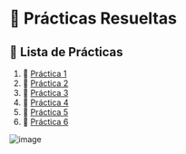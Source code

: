 # 📘 Prácticas Resueltas

## 📂 Lista de Prácticas

1. 📝 [Práctica 1](https://github.com/Giancardonee/ISO/blob/main/Practicas%20Resueltas/Resolucion%20Practica%201.txt)  
2. 📝 [Práctica 2](https://github.com/Giancardonee/ISO/blob/main/Practicas%20Resueltas/Resolucion%20Practica%202.md)  
3. 📝 [Práctica 3](https://github.com/Giancardonee/ISO/tree/main/Practicas%20Resueltas/Practica%20%203)  
4. 📝 [Práctica 4](https://github.com/Giancardonee/ISO/tree/main/Practicas%20Resueltas/Practica%204)  
5. 📝 [Práctica 5](https://github.com/Giancardonee/ISO/tree/main/Practicas%20Resueltas/Practica%205)  
6. 📝 [Práctica 6](https://github.com/Giancardonee/ISO/tree/main/Practicas%20Resueltas/Practica%206)

![image](https://github.com/user-attachments/assets/f6033561-d888-41a8-a142-f8a533d90cd1)

